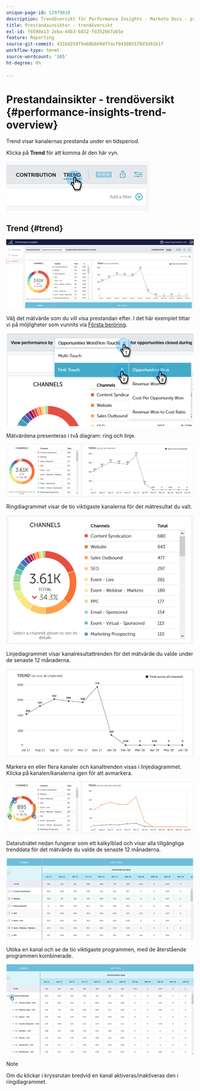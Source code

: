 ```yaml
---
unique-page-id: 12979010
description: Trendöversikt för Performance Insights - Marketo Docs - produktdokumentation
title: Prestandainsikter - trendöversikt
exl-id: f6590a13-2eba-44b3-b832-fd352b67ab5e
feature: Reporting
source-git-commit: 431bd258f9a68bbb9df7acf043085578d3d91b1f
workflow-type: tm+mt
source-wordcount: '165'
ht-degree: 0%

---
```


# Prestandainsikter - trendöversikt {#performance-insights-trend-overview}

Trend visar kanalernas prestanda under en tidsperiod.

Klicka på **Trend** för att komma åt den här vyn.

![](assets/1.png)

## Trend {#trend}

![](assets/2-1.png)

Välj det mätvärde som du vill visa prestandan efter. I det här exemplet tittar vi på möjligheter som vunnits via [Första beröring](/help/marketo/product-docs/reporting/revenue-cycle-analytics/revenue-tools/attribution/understanding-attribution.md).

![](assets/3-2.png)

Mätvärdena presenteras i två diagram: ring och linje.

![](assets/4-1.png)

Ringdiagrammet visar de tio viktigaste kanalerna för det mätresultat du valt.

![](assets/5-2.png)

Linjediagrammet visar kanalresultattrenden för det mätvärde du valde under de senaste 12 månaderna.

![](assets/6-1.png)

Markera en eller flera kanaler och kanaltrenden visas i linjediagrammet. Klicka på kanalen/kanalerna igen för att avmarkera.

![](assets/7.png)

Datarutnätet nedan fungerar som ett kalkylblad och visar alla tillgängliga trenddata för det mätvärde du valde de senaste 12 månaderna.

![](assets/8.png)

Utöka en kanal och se de tio viktigaste programmen, med de återstående programmen kombinerade.

![](assets/9-1.png)

>[!NOTE]
>
>Om du klickar i kryssrutan bredvid en kanal aktiveras/inaktiveras den i ringdiagrammet.

